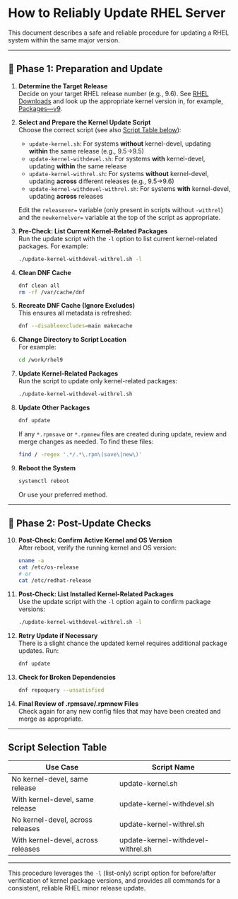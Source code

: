 # How to Reliably Update RHEL Server

This document describes a safe and reliable procedure for updating a RHEL system within the same major version.

---

## 🔧 Phase 1: Preparation and Update

1. **Determine the Target Release**  
   Decide on your target RHEL release number (e.g., 9.6). See [RHEL Downloads](https://access.redhat.com/downloads/content/479/ver=/rhel---10/10.0/x86_64/product-software) and look up the appropriate kernel version in, for example, [Packages—v9](https://access.redhat.com/downloads/content/479/ver=/rhel---9/9.6/x86_64/packages).

2. **Select and Prepare the Kernel Update Script**  
   Choose the correct script (see also [Script Table below](#script-selection-table)):
   - `update-kernel.sh`: For systems **without** kernel-devel, updating **within** the same release (e.g., 9.5→9.5)
   - `update-kernel-withdevel.sh`: For systems **with** kernel-devel, updating **within** the same release
   - `update-kernel-withrel.sh`: For systems **without** kernel-devel, updating **across** different releases (e.g., 9.5→9.6)
   - `update-kernel-withdevel-withrel.sh`: For systems **with** kernel-devel, updating **across** releases

   Edit the `releasever=` variable (only present in scripts without `-withrel`) and the `newkernelver=` variable at the top of the script as appropriate.

3. **Pre-Check: List Current Kernel-Related Packages**  
   Run the update script with the `-l` option to list current kernel-related packages. For example:
   ```bash
   ./update-kernel-withdevel-withrel.sh -l
   ```

4. **Clean DNF Cache**  
   ```bash
   dnf clean all
   rm -rf /var/cache/dnf
   ```

5. **Recreate DNF Cache (Ignore Excludes)**  
   This ensures all metadata is refreshed:
   ```bash
   dnf --disableexcludes=main makecache
   ```

6. **Change Directory to Script Location**  
   For example:
   ```bash
   cd /work/rhel9
   ```

7. **Update Kernel-Related Packages**  
   Run the script to update only kernel-related packages:
   ```bash
   ./update-kernel-withdevel-withrel.sh
   ```

8. **Update Other Packages**  
   ```bash
   dnf update
   ```
   If any `*.rpmsave` or `*.rpmnew` files are created during update, review and merge changes as needed. To find these files:
   ```bash
   find / -regex '.*/.*\.rpm\(save\|new\)'
   ```

9. **Reboot the System**  
   ```bash
   systemctl reboot
   ```
   Or use your preferred method.

---

## 🔧 Phase 2: Post-Update Checks

10. **Post-Check: Confirm Active Kernel and OS Version**  
    After reboot, verify the running kernel and OS version:
    ```bash
    uname -a
    cat /etc/os-release
    # or
    cat /etc/redhat-release
    ```

11. **Post-Check: List Installed Kernel-Related Packages**  
    Use the update script with the `-l` option again to confirm package versions:
    ```bash
    ./update-kernel-withdevel-withrel.sh -l
    ```

12. **Retry Update if Necessary**  
    There is a slight chance the updated kernel requires additional package updates. Run:
    ```bash
    dnf update
    ```

13. **Check for Broken Dependencies**  
    ```bash
    dnf repoquery --unsatisfied
    ```

14. **Final Review of .rpmsave/.rpmnew Files**  
    Check again for any new config files that may have been created and merge as appropriate.

---

## Script Selection Table

| Use Case                          | Script Name                         |
|------------------------------------|-------------------------------------|
| No kernel-devel, same release      | update-kernel.sh                    |
| With kernel-devel, same release    | update-kernel-withdevel.sh          |
| No kernel-devel, across releases   | update-kernel-withrel.sh            |
| With kernel-devel, across releases | update-kernel-withdevel-withrel.sh  |

---

This procedure leverages the `-l` (list-only) script option for before/after verification of kernel package versions, and provides all commands for a consistent, reliable RHEL minor release update.
